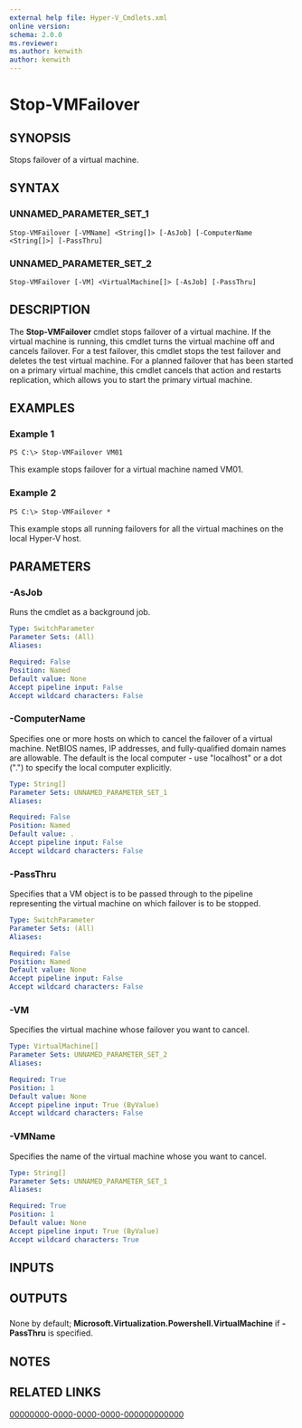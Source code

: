```yaml
---
external help file: Hyper-V_Cmdlets.xml
online version: 
schema: 2.0.0
ms.reviewer:
ms.author: kenwith
author: kenwith
---
```


# Stop-VMFailover

## SYNOPSIS
Stops failover of a virtual machine.

## SYNTAX

### UNNAMED_PARAMETER_SET_1
```
Stop-VMFailover [-VMName] <String[]> [-AsJob] [-ComputerName <String[]>] [-PassThru]
```

### UNNAMED_PARAMETER_SET_2
```
Stop-VMFailover [-VM] <VirtualMachine[]> [-AsJob] [-PassThru]
```

## DESCRIPTION
The **Stop-VMFailover** cmdlet stops failover of a virtual machine.
If the virtual machine is running, this cmdlet turns the virtual machine off and cancels failover.
For a test failover, this cmdlet stops the test failover and deletes the test virtual machine.
For a planned failover that has been started on a primary virtual machine, this cmdlet cancels that action and restarts replication, which allows you to start the primary virtual machine.

## EXAMPLES

### Example 1
```
PS C:\> Stop-VMFailover VM01
```

This example stops failover for a virtual machine named VM01.

### Example 2
```
PS C:\> Stop-VMFailover *
```

This example stops all running failovers for all the virtual machines on the local Hyper-V host.

## PARAMETERS

### -AsJob
Runs the cmdlet as a background job.

```yaml
Type: SwitchParameter
Parameter Sets: (All)
Aliases: 

Required: False
Position: Named
Default value: None
Accept pipeline input: False
Accept wildcard characters: False
```

### -ComputerName
Specifies one or more hosts on which to cancel the failover of a virtual machine.
NetBIOS names, IP addresses, and fully-qualified domain names are allowable.
The default is the local computer - use "localhost" or a dot (".") to specify the local computer explicitly.

```yaml
Type: String[]
Parameter Sets: UNNAMED_PARAMETER_SET_1
Aliases: 

Required: False
Position: Named
Default value: .
Accept pipeline input: False
Accept wildcard characters: False
```

### -PassThru
Specifies that a VM object is to be passed through to the pipeline representing the virtual machine on which failover is to be stopped.

```yaml
Type: SwitchParameter
Parameter Sets: (All)
Aliases: 

Required: False
Position: Named
Default value: None
Accept pipeline input: False
Accept wildcard characters: False
```

### -VM
Specifies the virtual machine whose failover you want to cancel.

```yaml
Type: VirtualMachine[]
Parameter Sets: UNNAMED_PARAMETER_SET_2
Aliases: 

Required: True
Position: 1
Default value: None
Accept pipeline input: True (ByValue)
Accept wildcard characters: False
```

### -VMName
Specifies the name of the virtual machine whose you want to cancel.

```yaml
Type: String[]
Parameter Sets: UNNAMED_PARAMETER_SET_1
Aliases: 

Required: True
Position: 1
Default value: None
Accept pipeline input: True (ByValue)
Accept wildcard characters: True
```

## INPUTS

## OUTPUTS

### 
None by default; **Microsoft.Virtualization.Powershell.VirtualMachine** if **-PassThru** is specified.

## NOTES

## RELATED LINKS

[00000000-0000-0000-0000-000000000000](00000000-0000-0000-0000-000000000000)

